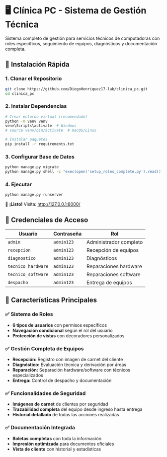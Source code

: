 # 🖥️ Clínica PC - Sistema de Gestión Técnica

Sistema completo de gestión para servicios técnicos de computadoras con roles específicos, seguimiento de equipos, diagnósticos y documentación completa.

## 🚀 Instalación Rápida

### 1. Clonar el Repositorio
```bash
git clone https://github.com/DiegoHenriquez17-lab/clinica_pc.git
cd clinica_pc
```

### 2. Instalar Dependencias
```bash
# Crear entorno virtual (recomendado)
python -m venv venv
venv\Scripts\activate  # Windows
# source venv/bin/activate  # macOS/Linux

# Instalar paquetes
pip install -r requirements.txt
```

### 3. Configurar Base de Datos
```bash
python manage.py migrate
python manage.py shell -c "exec(open('setup_roles_complete.py').read())"
```

### 4. Ejecutar
```bash
python manage.py runserver
```

🎉 **¡Listo!** Visita: http://127.0.0.1:8000/

## 🔑 Credenciales de Acceso

| Usuario | Contraseña | Rol |
|---------|------------|-----|
| `admin` | `admin123` | Administrador completo |
| `recepcion` | `admin123` | Recepción de equipos |
| `diagnostico` | `admin123` | Diagnósticos |
| `tecnico_hardware` | `admin123` | Reparaciones hardware |
| `tecnico_software` | `admin123` | Reparaciones software |
| `despacho` | `admin123` | Entrega de equipos |

## 🎯 Características Principales

### ✅ Sistema de Roles
- **6 tipos de usuarios** con permisos específicos
- **Navegación condicional** según el rol del usuario
- **Protección de vistas** con decoradores personalizados

### ✅ Gestión Completa de Equipos
- **Recepción:** Registro con imagen de carnet del cliente
- **Diagnóstico:** Evaluación técnica y derivación por áreas
- **Reparación:** Separación hardware/software con técnicos especializados
- **Entrega:** Control de despacho y documentación

### ✅ Funcionalidades de Seguridad
- **Imágenes de carnet** de clientes por seguridad
- **Trazabilidad completa** del equipo desde ingreso hasta entrega
- **Historial detallado** de todas las acciones realizadas

### ✅ Documentación Integrada
- **Boletas completas** con toda la información
- **Impresión optimizada** para documentos oficiales
- **Vista de cliente** con historial y estadísticas
